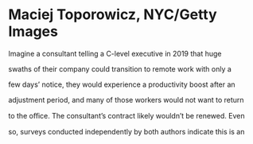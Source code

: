 # Maciej Toporowicz, NYC/Getty Images

Imagine a consultant telling a C-level executive in 2019 that huge

swaths of their company could transition to remote work with only a

few days’ notice, they would experience a productivity boost after an

adjustment period, and many of those workers would not want to return

to the oﬃce. The consultant’s contract likely wouldn’t be renewed. Even

so, surveys conducted independently by both authors indicate this is an